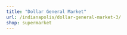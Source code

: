```yaml
---
title: "Dollar General Market"
url: /indianapolis/dollar-general-market-3/
shop: supermarket
---
```

